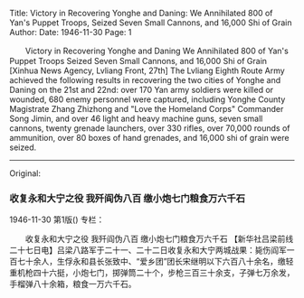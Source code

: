 Title: Victory in Recovering Yonghe and Daning: We Annihilated 800 of Yan's Puppet Troops, Seized Seven Small Cannons, and 16,000 Shi of Grain
Author:
Date: 1946-11-30
Page: 1

　　Victory in Recovering Yonghe and Daning
    We Annihilated 800 of Yan's Puppet Troops
    Seized Seven Small Cannons, and 16,000 Shi of Grain
    [Xinhua News Agency, Lvliang Front, 27th] The Lvliang Eighth Route Army achieved the following results in recovering the two cities of Yonghe and Daning on the 21st and 22nd: over 170 Yan army soldiers were killed or wounded, 680 enemy personnel were captured, including Yonghe County Magistrate Zhang Zhizhong and "Love the Homeland Corps" Commander Song Jimin, and over 46 light and heavy machine guns, seven small cannons, twenty grenade launchers, over 330 rifles, over 70,000 rounds of ammunition, over 80 boxes of hand grenades, and 16,000 shi of grain were seized.



<hr /> 

Original: 


### 收复永和大宁之役  我歼阎伪八百  缴小炮七门粮食万六千石

1946-11-30
第1版()
专栏：

　　收复永和大宁之役
    我歼阎伪八百
    缴小炮七门粮食万六千石
    【新华社吕梁前线二十七日电】吕梁八路军于二十一、二十二日收复永和大宁两城战果：毙伤阎军一百七十余人，生俘永和县长张致中、“爱乡团”团长宋继明以下六百八十余名，缴轻重机枪四十六挺，小炮七门，掷弹筒二十个，步枪三百三十余支，子弹七万余发，手榴弹八十余箱，粮食一万六千石。
